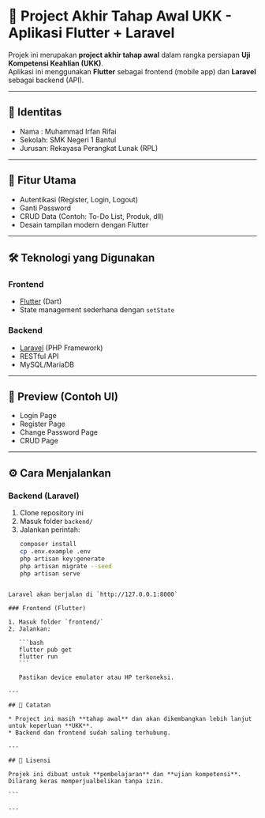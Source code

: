 
# 📌 Project Akhir Tahap Awal UKK - Aplikasi Flutter + Laravel

Projek ini merupakan **project akhir tahap awal** dalam rangka persiapan **Uji Kompetensi Keahlian (UKK)**.  
Aplikasi ini menggunakan **Flutter** sebagai frontend (mobile app) dan **Laravel** sebagai backend (API).  

---

## 👤 Identitas
- Nama  : Muhammad Irfan Rifai  
- Sekolah: SMK Negeri 1 Bantul  
- Jurusan: Rekayasa Perangkat Lunak (RPL)  

---

## 🚀 Fitur Utama
- Autentikasi (Register, Login, Logout)  
- Ganti Password  
- CRUD Data (Contoh: To-Do List, Produk, dll)  
- Desain tampilan modern dengan Flutter  

---

## 🛠️ Teknologi yang Digunakan
### Frontend
- [Flutter](https://flutter.dev/) (Dart)  
- State management sederhana dengan `setState`  

### Backend
- [Laravel](https://laravel.com/) (PHP Framework)  
- RESTful API  
- MySQL/MariaDB  

---

## 📱 Preview (Contoh UI)
- Login Page  
- Register Page  
- Change Password Page  
- CRUD Page  

---

## ⚙️ Cara Menjalankan
### Backend (Laravel)
1. Clone repository ini  
2. Masuk folder `backend/`  
3. Jalankan perintah:
   ```bash
   composer install
   cp .env.example .env
   php artisan key:generate
   php artisan migrate --seed
   php artisan serve
````

Laravel akan berjalan di `http://127.0.0.1:8000`

### Frontend (Flutter)

1. Masuk folder `frontend/`
2. Jalankan:

   ```bash
   flutter pub get
   flutter run
   ```

   Pastikan device emulator atau HP terkoneksi.

---

## 📝 Catatan

* Project ini masih **tahap awal** dan akan dikembangkan lebih lanjut untuk keperluan **UKK**.
* Backend dan frontend sudah saling terhubung.

---

## 📌 Lisensi

Projek ini dibuat untuk **pembelajaran** dan **ujian kompetensi**.
Dilarang keras memperjualbelikan tanpa izin.

```

---



